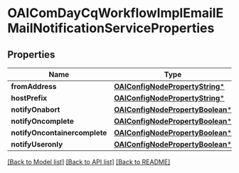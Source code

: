 # OAIComDayCqWorkflowImplEmailEMailNotificationServiceProperties

## Properties
Name | Type | Description | Notes
------------ | ------------- | ------------- | -------------
**fromAddress** | [**OAIConfigNodePropertyString***](OAIConfigNodePropertyString.md) |  | [optional] 
**hostPrefix** | [**OAIConfigNodePropertyString***](OAIConfigNodePropertyString.md) |  | [optional] 
**notifyOnabort** | [**OAIConfigNodePropertyBoolean***](OAIConfigNodePropertyBoolean.md) |  | [optional] 
**notifyOncomplete** | [**OAIConfigNodePropertyBoolean***](OAIConfigNodePropertyBoolean.md) |  | [optional] 
**notifyOncontainercomplete** | [**OAIConfigNodePropertyBoolean***](OAIConfigNodePropertyBoolean.md) |  | [optional] 
**notifyUseronly** | [**OAIConfigNodePropertyBoolean***](OAIConfigNodePropertyBoolean.md) |  | [optional] 

[[Back to Model list]](../README.md#documentation-for-models) [[Back to API list]](../README.md#documentation-for-api-endpoints) [[Back to README]](../README.md)


